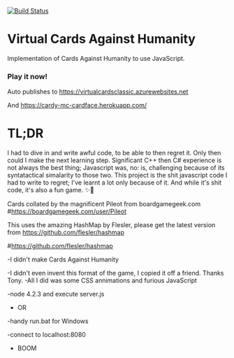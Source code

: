 [![Build Status](https://matthewcocks.visualstudio.com/AWCards/_apis/build/status/PunkUnicorn.VirtualCards?branchName=master)](https://matthewcocks.visualstudio.com/AWCards/_build/latest?definitionId=5&branchName=master)

# Virtual Cards Against Humanity
Implementation of Cards Against Humanity to use JavaScript. 

### Play it now!
Auto publishes to https://virtualcardsclassic.azurewebsites.net

And https://cardy-mc-cardface.herokuapp.com/

# TL;DR
I had to dive in and write awful code, to be able to then regret it. Only then could I make the next learning step. Significant C++ then C# experience is not always the best thing; Javascript was, no: is, challenging because of its syntatactical simalarity to those two. This project is the shit javascript code I had to write to regret; I've learnt a lot only because of it. And while it's shit code, it's also a fun game. ✨🌟

Cards collated by the magnificent Pileot from boardgamegeek.com
#https://boardgamegeek.com/user/Pileot

This uses the amazing HashMap by Flesler, please get the latest version from
https://github.com/flesler/hashmap

#https://github.com/flesler/hashmap

-I didn't make Cards Against Humanity

-I didn't even invent this format of the game, I copied it off a friend. Thanks Tony. 
-All I did was some CSS annimations and furious JavaScript

-node 4.2.3 and execute server.js

- OR

-handy run.bat for Windows

-connect to localhost:8080 
 - BOOM
